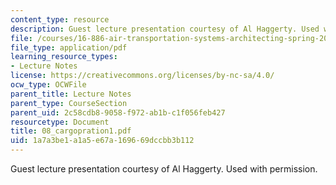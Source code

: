 ```yaml
---
content_type: resource
description: Guest lecture presentation courtesy of Al Haggerty. Used with permission.
file: /courses/16-886-air-transportation-systems-architecting-spring-2004/1a7a3be1a1a5e67a169669dccbb3b112_08_cargopration1.pdf
file_type: application/pdf
learning_resource_types:
- Lecture Notes
license: https://creativecommons.org/licenses/by-nc-sa/4.0/
ocw_type: OCWFile
parent_title: Lecture Notes
parent_type: CourseSection
parent_uid: 2c58cdb8-9058-f972-ab1b-c1f056feb427
resourcetype: Document
title: 08_cargopration1.pdf
uid: 1a7a3be1-a1a5-e67a-1696-69dccbb3b112
---
```

Guest lecture presentation courtesy of Al Haggerty. Used with permission.